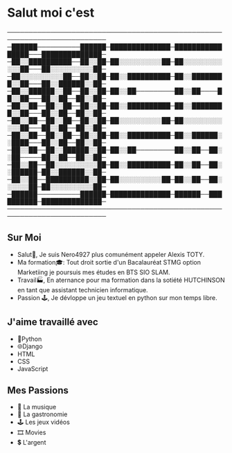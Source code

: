 







 
  
  
  
# Salut moi c'est 

─────────────────────────────────────────────────────────────────────────
─██████──────────██████─██████████████─████████████████───██████████████─
─██░░██████████──██░░██─██░░░░░░░░░░██─██░░░░░░░░░░░░██───██░░░░░░░░░░██─
─██░░░░░░░░░░██──██░░██─██░░██████████─██░░████████░░██───██░░██████░░██─
─██░░██████░░██──██░░██─██░░██─────────██░░██────██░░██───██░░██──██░░██─
─██░░██──██░░██──██░░██─██░░██████████─██░░████████░░██───██░░██──██░░██─
─██░░██──██░░██──██░░██─██░░░░░░░░░░██─██░░░░░░░░░░░░██───██░░██──██░░██─
─██░░██──██░░██──██░░██─██░░██████████─██░░██████░░████───██░░██──██░░██─
─██░░██──██░░██████░░██─██░░██─────────██░░██──██░░██─────██░░██──██░░██─
─██░░██──██░░░░░░░░░░██─██░░██████████─██░░██──██░░██████─██░░██████░░██─
─██░░██──██████████░░██─██░░░░░░░░░░██─██░░██──██░░░░░░██─██░░░░░░░░░░██─
─██████──────────██████─██████████████─██████──██████████─██████████████─
─────────────────────────────────────────────────────────────────────────


## Sur Moi 
- Salut👋, Je suis Nero4927 plus comunément appeler Alexis TOTY.
- Ma formation🎓: Tout droit sortie d'un Bacalauréat STMG option Marketiing je poursuis mes études en BTS SIO SLAM.
- Travail🏭, En aternance pour ma formation dans la sotiété HUTCHINSON en tant que assistant technicien informatique.
- Passion 🕹️, Je dévloppe un jeu textuel en python sur mon temps libre.

## J'aime travaillé avec
- 🐍Python
- 🌐Django
- HTML
- CSS
- JavaScript

## Mes Passions 
- 🎵 La musique 
- 🍜 La gastronomie
- 🕹️ Les jeux vidéos 
- 🎞️ Movies
- 💲 L'argent

